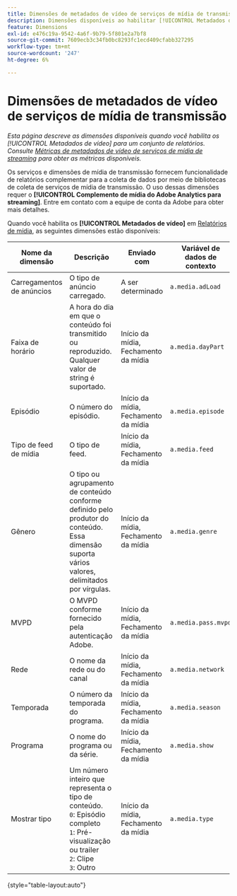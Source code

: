 ```yaml
---
title: Dimensões de metadados de vídeo de serviços de mídia de transmissão
description: Dimensões disponíveis ao habilitar [!UICONTROL Metadados de vídeo] para um conjunto de relatórios.
feature: Dimensions
exl-id: e476c19a-9542-4a6f-9b79-5f801e2a7bf8
source-git-commit: 7609ecb3c34fb0bc8293fc1ecd409cfabb327295
workflow-type: tm+mt
source-wordcount: '247'
ht-degree: 6%

---
```


# Dimensões de metadados de vídeo de serviços de mídia de transmissão

*Esta página descreve as dimensões disponíveis quando você habilita os [!UICONTROL Metadados de vídeo] para um conjunto de relatórios. Consulte [Métricas de metadados de vídeo de serviços de mídia de streaming](../metrics/sm-video-metadata.md) para obter as métricas disponíveis.*

Os serviços e dimensões de mídia de transmissão fornecem funcionalidade de relatórios complementar para a coleta de dados por meio de bibliotecas de coleta de serviços de mídia de transmissão. O uso dessas dimensões requer o **[!UICONTROL Complemento de mídia do Adobe Analytics para streaming]**. Entre em contato com a equipe de conta da Adobe para obter mais detalhes.

Quando você habilita os **[!UICONTROL Metadados de vídeo]** em [Relatórios de mídia](/help/admin/admin/c-manage-report-suites/c-edit-report-suites/media-management.md), as seguintes dimensões estão disponíveis:

| Nome da dimensão | Descrição | Enviado com | Variável de dados de contexto |
| --- | --- | --- | --- |
| Carregamentos de anúncios | O tipo de anúncio carregado. | A ser determinado | `a.media.adLoad` |
| Faixa de horário | A hora do dia em que o conteúdo foi transmitido ou reproduzido. Qualquer valor de string é suportado. | Início da mídia, Fechamento da mídia | `a.media.dayPart` |
| Episódio | O número do episódio. | Início da mídia, Fechamento da mídia | `a.media.episode` |
| Tipo de feed de mídia | O tipo de feed. | Início da mídia, Fechamento da mídia | `a.media.feed` |
| Gênero | O tipo ou agrupamento de conteúdo conforme definido pelo produtor do conteúdo. Essa dimensão suporta vários valores, delimitados por vírgulas. | Início da mídia, Fechamento da mídia | `a.media.genre` |
| MVPD | O MVPD conforme fornecido pela autenticação Adobe. | Início da mídia, Fechamento da mídia | `a.media.pass.mvpd` |
| Rede | O nome da rede ou do canal | Início da mídia, Fechamento da mídia | `a.media.network` |
| Temporada | O número da temporada do programa. | Início da mídia, Fechamento da mídia | `a.media.season` |
| Programa | O nome do programa ou da série. | Início da mídia, Fechamento da mídia | `a.media.show` |
| Mostrar tipo | Um número inteiro que representa o tipo de conteúdo.<br>`0`: Episódio completo<br>`1`: Pré-visualização ou trailer<br>`2`: Clipe<br>`3`: Outro | Início da mídia, Fechamento da mídia | `a.media.type` |

{style="table-layout:auto"}
